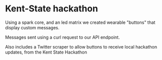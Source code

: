 <h1> Kent-State hackathon </h1>

<p> Using a spark core, and an led matrix we created wearable "buttons" that display custom messages. </p1>

<p> Messages sent using a curl request to our API endpoint. </p1>

<p> Also includes a Twitter scraper to allow buttons to receive local hackathon updates, from the Kent State Hackathon </p>
